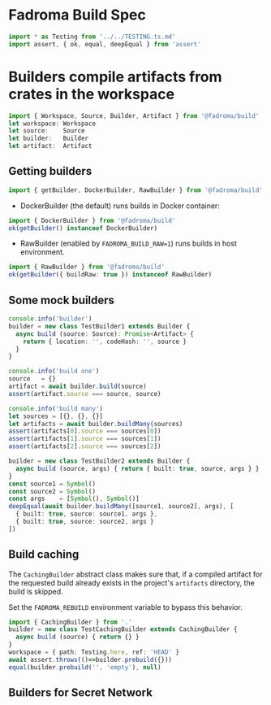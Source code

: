 # Fadroma Build Spec

```typescript
import * as Testing from '../../TESTING.ts.md'
import assert, { ok, equal, deepEqual } from 'assert'
```

# Builders compile artifacts from crates in the workspace

```typescript
import { Workspace, Source, Builder, Artifact } from '@fadroma/build'
let workspace: Workspace
let source:    Source
let builder:   Builder
let artifact:  Artifact
```

## Getting builders

```typescript
import { getBuilder, DockerBuilder, RawBuilder } from '@fadroma/build'
```

* DockerBuilder (the default) runs builds in Docker container:

```typescript
import { DockerBuilder } from '@fadroma/build'
ok(getBuilder() instanceof DockerBuilder)
```

* RawBuilder (enabled by `FADROMA_BUILD_RAW=1`) runs builds in host environment.

```typescript
import { RawBuilder } from '@fadroma/build'
ok(getBuilder({ buildRaw: true }) instanceof RawBuilder)
```

## Some mock builders

```typescript
console.info('builder')
builder = new class TestBuilder1 extends Builder {
  async build (source: Source): Promise<Artifact> {
    return { location: '', codeHash: '', source }
  }
}

console.info('build one')
source   = {}
artifact = await builder.build(source)
assert(artifact.source === source, source)

console.info('build many')
let sources = [{}, {}, {}]
let artifacts = await builder.buildMany(sources)
assert(artifacts[0].source === sources[0])
assert(artifacts[1].source === sources[1])
assert(artifacts[2].source === sources[2])

builder = new class TestBuilder2 extends Builder {
  async build (source, args) { return { built: true, source, args } }
}
const source1 = Symbol()
const source2 = Symbol()
const args    = [Symbol(), Symbol()]
deepEqual(await builder.buildMany([source1, source2], args), [
  { built: true, source: source1, args },
  { built: true, source: source2, args }
])
```

## Build caching

The `CachingBuilder` abstract class makes sure that,
if a compiled artifact for the requested build
already exists in the project's `artifacts` directory,
the build is skipped.

Set the `FADROMA_REBUILD` environment variable to bypass this behavior.

```typescript
import { CachingBuilder } from '.'
builder = new class TestCachingBuilder extends CachingBuilder {
  async build (source) { return {} }
}
workspace = { path: Testing.here, ref: 'HEAD' }
await assert.throws(()=>builder.prebuild({}))
equal(builder.prebuild('', 'empty'), null)
```

## Builders for Secret Network
